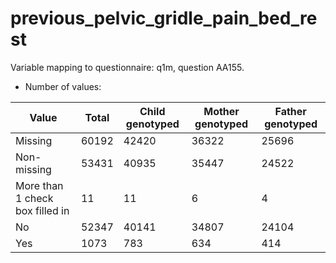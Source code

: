 # previous_pelvic_gridle_pain_bed_rest
Variable mapping to questionnaire: q1m, question AA155.
- Number of values:

| Value | Total | Child genotyped | Mother genotyped | Father genotyped |
| ----- | ----- | --------------- | ---------------- | ---------------- |
| Missing | 60192 | 42420 | 36322 | 25696 |
| Non-missing | 53431 | 40935 | 35447 | 24522 |
| More than 1 check box filled in | 11 | 11 | 6 |4 |
| No | 52347 | 40141 | 34807 |24104 |
| Yes | 1073 | 783 | 634 |414 |



